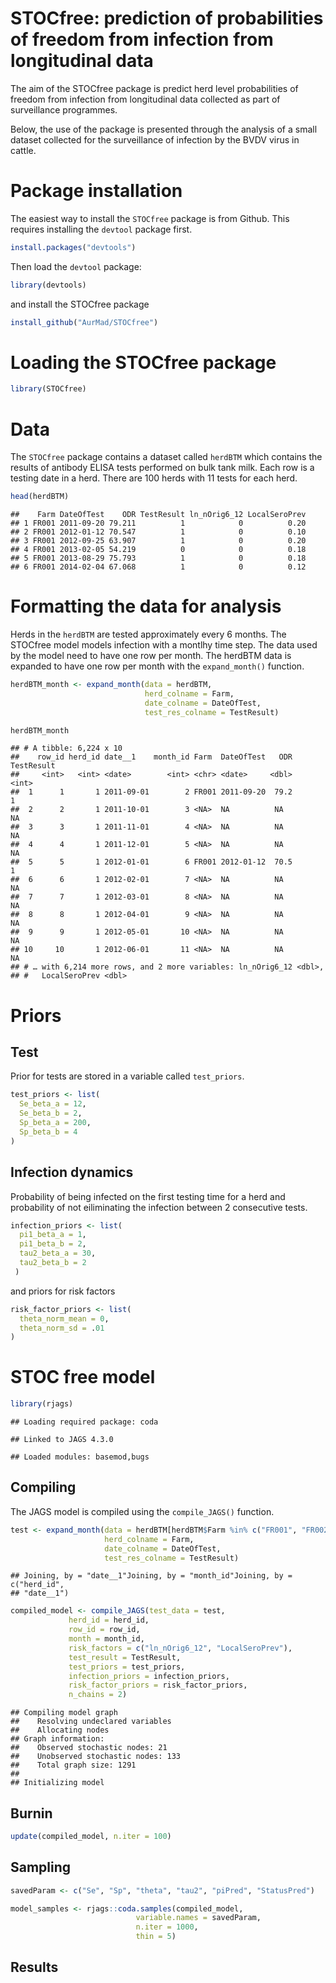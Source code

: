 STOCfree: prediction of probabilities of freedom from infection from
longitudinal data
================

The aim of the STOCfree package is predict herd level probabilities of
freedom from infection from longitudinal data collected as part of
surveillance programmes.

Below, the use of the package is presented through the analysis of a
small dataset collected for the surveillance of infection by the BVDV
virus in cattle.

# Package installation

The easiest way to install the `STOCfree` package is from Github. This
requires installing the `devtool` package first.

``` r
install.packages("devtools")
```

Then load the `devtool` package:

``` r
library(devtools)
```

and install the STOCfree package

``` r
install_github("AurMad/STOCfree")
```

# Loading the STOCfree package

``` r
library(STOCfree)
```

# Data

The `STOCfree` package contains a dataset called `herdBTM` which
contains the results of antibody ELISA tests performed on bulk tank
milk. Each row is a testing date in a herd. There are 100 herds with 11
tests for each herd.

``` r
head(herdBTM)
```

    ##    Farm DateOfTest    ODR TestResult ln_nOrig6_12 LocalSeroPrev
    ## 1 FR001 2011-09-20 79.211          1            0          0.20
    ## 2 FR001 2012-01-12 70.547          1            0          0.10
    ## 3 FR001 2012-09-25 63.907          1            0          0.20
    ## 4 FR001 2013-02-05 54.219          0            0          0.18
    ## 5 FR001 2013-08-29 75.793          1            0          0.18
    ## 6 FR001 2014-02-04 67.068          1            0          0.12

# Formatting the data for analysis

Herds in the `herdBTM` are tested approximately every 6 months. The
STOCfree model models infection with a montlhy time step. The data used
by the model need to have one row per month. The herdBTM data is
expanded to have one row per month with the `expand_month()` function.

``` r
herdBTM_month <- expand_month(data = herdBTM,
                              herd_colname = Farm,
                              date_colname = DateOfTest,
                              test_res_colname = TestResult)

herdBTM_month
```

    ## # A tibble: 6,224 x 10
    ##    row_id herd_id date__1    month_id Farm  DateOfTest   ODR TestResult
    ##     <int>   <int> <date>        <int> <chr> <date>     <dbl>      <int>
    ##  1      1       1 2011-09-01        2 FR001 2011-09-20  79.2          1
    ##  2      2       1 2011-10-01        3 <NA>  NA          NA           NA
    ##  3      3       1 2011-11-01        4 <NA>  NA          NA           NA
    ##  4      4       1 2011-12-01        5 <NA>  NA          NA           NA
    ##  5      5       1 2012-01-01        6 FR001 2012-01-12  70.5          1
    ##  6      6       1 2012-02-01        7 <NA>  NA          NA           NA
    ##  7      7       1 2012-03-01        8 <NA>  NA          NA           NA
    ##  8      8       1 2012-04-01        9 <NA>  NA          NA           NA
    ##  9      9       1 2012-05-01       10 <NA>  NA          NA           NA
    ## 10     10       1 2012-06-01       11 <NA>  NA          NA           NA
    ## # … with 6,214 more rows, and 2 more variables: ln_nOrig6_12 <dbl>,
    ## #   LocalSeroPrev <dbl>

# Priors

## Test

Prior for tests are stored in a variable called `test_priors`.

``` r
test_priors <- list(
  Se_beta_a = 12,
  Se_beta_b = 2,
  Sp_beta_a = 200,
  Sp_beta_b = 4
)
```

## Infection dynamics

Probability of being infected on the first testing time for a herd and
probability of not eiliminating the infection between 2 consecutive
tests.

``` r
infection_priors <- list(
  pi1_beta_a = 1,
  pi1_beta_b = 2,
  tau2_beta_a = 30,
  tau2_beta_b = 2
 )
```

and priors for risk factors

``` r
risk_factor_priors <- list(
  theta_norm_mean = 0,
  theta_norm_sd = .01
)
```

# STOC free model

``` r
library(rjags)
```

    ## Loading required package: coda

    ## Linked to JAGS 4.3.0

    ## Loaded modules: basemod,bugs

## Compiling

The JAGS model is compiled using the `compile_JAGS()` function.

``` r
test <- expand_month(data = herdBTM[herdBTM$Farm %in% c("FR001", "FR002"),],
                     herd_colname = Farm,
                     date_colname = DateOfTest,
                     test_res_colname = TestResult)
```

    ## Joining, by = "date__1"Joining, by = "month_id"Joining, by = c("herd_id",
    ## "date__1")

``` r
compiled_model <- compile_JAGS(test_data = test, 
             herd_id = herd_id, 
             row_id = row_id,
             month = month_id,
             risk_factors = c("ln_nOrig6_12", "LocalSeroPrev"),
             test_result = TestResult,
             test_priors = test_priors, 
             infection_priors = infection_priors, 
             risk_factor_priors = risk_factor_priors,
             n_chains = 2)
```

    ## Compiling model graph
    ##    Resolving undeclared variables
    ##    Allocating nodes
    ## Graph information:
    ##    Observed stochastic nodes: 21
    ##    Unobserved stochastic nodes: 133
    ##    Total graph size: 1291
    ## 
    ## Initializing model

## Burnin

``` r
update(compiled_model, n.iter = 100)
```

## Sampling

``` r
savedParam <- c("Se", "Sp", "theta", "tau2", "piPred", "StatusPred")

model_samples <- rjags::coda.samples(compiled_model,
                            variable.names = savedParam,
                            n.iter = 1000,
                            thin = 5)
```

## Results
